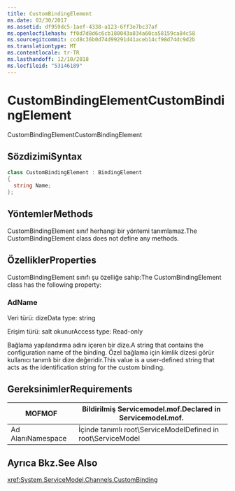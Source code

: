 ```yaml
---
title: CustomBindingElement
ms.date: 03/30/2017
ms.assetid: df959dc5-1aef-4338-a123-6ff3e7bc37af
ms.openlocfilehash: ff0d7d8d6c6cb180043a834a60ca58159ca84c58
ms.sourcegitcommit: ccd8c36b0d74d99291d41aceb14cf98d74dc9d2b
ms.translationtype: MT
ms.contentlocale: tr-TR
ms.lasthandoff: 12/10/2018
ms.locfileid: "53146189"
---
```

# <a name="custombindingelement"></a><span data-ttu-id="6947d-102">CustomBindingElement</span><span class="sxs-lookup"><span data-stu-id="6947d-102">CustomBindingElement</span></span>
<span data-ttu-id="6947d-103">CustomBindingElement</span><span class="sxs-lookup"><span data-stu-id="6947d-103">CustomBindingElement</span></span>  
  
## <a name="syntax"></a><span data-ttu-id="6947d-104">Sözdizimi</span><span class="sxs-lookup"><span data-stu-id="6947d-104">Syntax</span></span>  
  
```csharp
class CustomBindingElement : BindingElement  
{  
  string Name;  
};  
```  
  
## <a name="methods"></a><span data-ttu-id="6947d-105">Yöntemler</span><span class="sxs-lookup"><span data-stu-id="6947d-105">Methods</span></span>  
 <span data-ttu-id="6947d-106">CustomBindingElement sınıf herhangi bir yöntemi tanımlamaz.</span><span class="sxs-lookup"><span data-stu-id="6947d-106">The CustomBindingElement class does not define any methods.</span></span>  
  
## <a name="properties"></a><span data-ttu-id="6947d-107">Özellikler</span><span class="sxs-lookup"><span data-stu-id="6947d-107">Properties</span></span>  
 <span data-ttu-id="6947d-108">CustomBindingElement sınıfı şu özelliğe sahip:</span><span class="sxs-lookup"><span data-stu-id="6947d-108">The CustomBindingElement class has the following property:</span></span>  
  
### <a name="name"></a><span data-ttu-id="6947d-109">Ad</span><span class="sxs-lookup"><span data-stu-id="6947d-109">Name</span></span>  
 <span data-ttu-id="6947d-110">Veri türü: dize</span><span class="sxs-lookup"><span data-stu-id="6947d-110">Data type: string</span></span>  
  
 <span data-ttu-id="6947d-111">Erişim türü: salt okunur</span><span class="sxs-lookup"><span data-stu-id="6947d-111">Access type: Read-only</span></span>  
  
 <span data-ttu-id="6947d-112">Bağlama yapılandırma adını içeren bir dize.</span><span class="sxs-lookup"><span data-stu-id="6947d-112">A string that contains the configuration name of the binding.</span></span> <span data-ttu-id="6947d-113">Özel bağlama için kimlik dizesi görür kullanıcı tanımlı bir dize değeridir.</span><span class="sxs-lookup"><span data-stu-id="6947d-113">This value is a user-defined string that acts as the identification string for the custom binding.</span></span>  
  
## <a name="requirements"></a><span data-ttu-id="6947d-114">Gereksinimler</span><span class="sxs-lookup"><span data-stu-id="6947d-114">Requirements</span></span>  
  
|<span data-ttu-id="6947d-115">MOF</span><span class="sxs-lookup"><span data-stu-id="6947d-115">MOF</span></span>|<span data-ttu-id="6947d-116">Bildirilmiş Servicemodel.mof.</span><span class="sxs-lookup"><span data-stu-id="6947d-116">Declared in Servicemodel.mof.</span></span>|  
|---------|-----------------------------------|  
|<span data-ttu-id="6947d-117">Ad Alanı</span><span class="sxs-lookup"><span data-stu-id="6947d-117">Namespace</span></span>|<span data-ttu-id="6947d-118">İçinde tanımlı root\ServiceModel</span><span class="sxs-lookup"><span data-stu-id="6947d-118">Defined in root\ServiceModel</span></span>|  
  
## <a name="see-also"></a><span data-ttu-id="6947d-119">Ayrıca Bkz.</span><span class="sxs-lookup"><span data-stu-id="6947d-119">See Also</span></span>  
 <xref:System.ServiceModel.Channels.CustomBinding>
